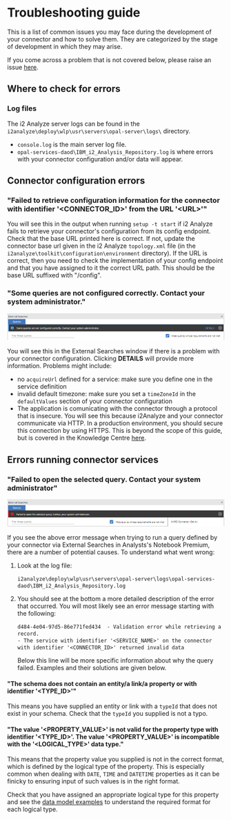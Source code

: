 # Troubleshooting guide
This is a list of common issues you may face during the development of your
connector and how to solve them. They are categorized by the stage of
development in which they may arise.

If you come across a problem that is not covered below, please raise an issue
[here](https://github.com/IBM-i2/Analyze-Connect/issues).

## Where to check for errors
### Log files
The i2 Analyze server logs can be found in the
`i2analyze\deploy\wlp\usr\servers\opal-server\logs\` directory.
- `console.log` is the main server log file.
- `opal-services-daod\IBM_i2_Analysis_Repository.log` is where errors with your
  connector configuration and/or data will appear.

## Connector configuration errors
###  "Failed to retrieve configuration information for the connector with identifier '\<CONNECTOR_ID\>' from the URL '\<URL\>'"
You will see this in the output when running `setup -t start` if i2 Analyze fails to
retrieve your connector's configuration from its config endpoint. Check that
the base URL printed here is correct. If not, update the connector base url
given in the i2 Analyze `topology.xml` file (in the
`i2analyze\toolkit\configuration\environment` directory). If the URL is correct,
then you need to check the implementation of your config endpoint and that you
have assigned to it the correct URL path. This should be the base URL suffixed with
"/config".

### "Some queries are not configured correctly. Contact your system administrator.‬"

![Some queries are not configured correctly](images/queries-not-configured-correctly.png)

You will see this in the External Searches window if there is a problem with
your connector configuration. Clicking **DETAILS** will provide more information.
Problems might include:
- no `acquireUrl` defined for a service: make sure you define one in the service
  definition
- invalid default timezone: make sure you set a `timeZoneId` in the
  `defaultValues` section of your connector configuration
- The application is comunicating with the connector through a protocol that is
  insecure. You will see this because i2Analyze and your connector communicate
  via HTTP. In a production environment, you should secure this connection by
  using HTTPS. This is beyond the scope of this guide, but is covered in the
  Knowledge Centre
  [here](https://www.ibm.com/support/knowledgecenter/en/SSXVXZ_latest/com.ibm.i2.eia.go.live.doc/t_connect_security.html).

## Errors running connector services
### "Failed to open the selected query. Contact your system administrator"

![Failed to open the selected query](images/failed-to-open-query.png)

If you see the above error message when trying to run a query defined by your
connector via External Searches in Analysts's Notebook Premium, there are a
number of potential causes. To understand what went wrong:
1. Look at the log file:
   ```
   i2analyze\deploy\wlp\usr\servers\opal-server\logs\opal-services-daod\IBM_i2_Analysis_Repository.log
   ```
2. You should see at the bottom a more detailed description of the error that occurred.
   You will most likely see an error message starting with the following:
    ```
    d484-4e04-97d5-86e771fed434  - Validation error while retrieving a record.
    - The service with identifier '<SERVICE_NAME>' on the connector with identifier '<CONNECTOR_ID>' returned invalid data
    ```
    Below this line will be more specific information about why the query failed.
    Examples and their solutions are given below.

#### "The schema does not contain an entity/a link/a property or with identifier '\<TYPE_ID\>'"
This means you have supplied an entity or link with a `typeId` that does not
exist in your schema. Check that the `typeId` you supplied is not a typo.

#### "The value '\<PROPERTY_VALUE\>' is not valid for the property type with identifier '\<TYPE_ID\>'. The value '\<PROPERTY_VALUE\>' is incompatible with the '\<LOGICAL_TYPE\>' data type."
This means that the property value you supplied is not in the correct format,
which is defined by the logical type of the property. This is especially common
when dealing with `DATE`, `TIME` and `DATETIME` properties as it can
be finicky to ensuring input of such values is in the right format. 

Check that you have
assigned an appropriate logical type for this property and see the
[data model examples](./data-model.md) to understand the required format for
each logical type.
